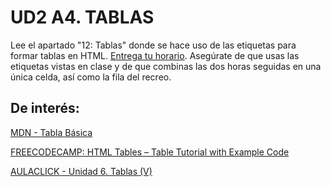 # UD2 A4. TABLAS
Lee el apartado "12: Tablas" donde se hace uso de las etiquetas para formar tablas en HTML.
[Entrega tu horario](./Horario/index.html). Asegúrate de que usas las etiquetas vistas en clase y de que combinas las dos horas seguidas en una única celda, así como la fila del recreo. 

## De interés:

[MDN - Tabla Básica
](https://developer.mozilla.org/en-US/docs/Learn/HTML/Tables/Basics)  

[FREECODECAMP: HTML Tables – Table Tutorial with Example Code
](    https://www.freecodecamp.org/news/html-tables-table-tutorial-with-css-example-code/)

[AULACLICK - Unidad 6. Tablas (V)](https://www.aulaclic.es/html/t_6_5.html)
    